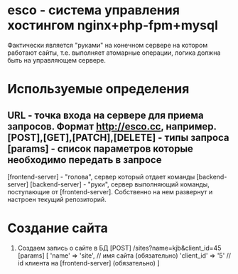 # esco - система управления хостингом nginx+php-fpm+mysql

Фактически является "руками" на  конечном сервере на котором работают сайты, т.е. выполняет атомарные операции, логика должна быть на управляющем сервере.
# Используемые определения
URL - точка входа на сервере для приема запросов. Формат http://esco.cc, например.
[POST],[GET],[PATCH],[DELETE] - типы запроса
[params] - список параметров которые необходимо передать в запросе
--------------------------------------------------------------------------
[frontend-server] - "голова", сервер который отдает команды [backend-server]
[backend-server] - "руки", сервер выполняющий команды, поступающие от [frontend-server]. Собственно на нем развернут и настроен текущий репозиторий.
# Создание сайта
1. Создаем запись о сайте в БД
[POST]
<URL>/sites?name=kjb&client_id=45
[params]
[
    'name' => 'site', // имя сайта (обязательно)
    'client_id' => '5' // id клиента на [frontend-server] (обязательно)
]
